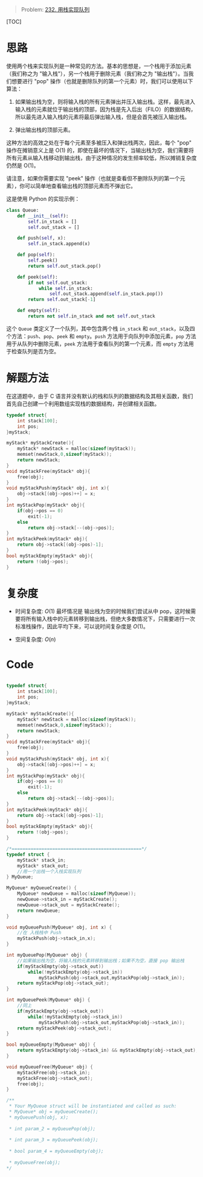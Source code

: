 > Problem: [232. 用栈实现队列](https://leetcode.cn/problems/implement-queue-using-stacks/description/)

[TOC]

# 思路
使用两个栈来实现队列是一种常见的方法。基本的思想是，一个栈用于添加元素（我们称之为 "输入栈"），另一个栈用于删除元素（我们称之为 "输出栈"）。当我们想要进行 "pop" 操作（也就是删除队列的第一个元素）时，我们可以使用以下算法：

1. 如果输出栈为空，则将输入栈的所有元素弹出并压入输出栈。这样，最先进入输入栈的元素就位于输出栈的顶部，因为栈是先入后出（FILO）的数据结构，所以最先进入输入栈的元素将最后弹出输入栈，但是会首先被压入输出栈。

2. 弹出输出栈的顶部元素。

这种方法的高效之处在于每个元素至多被压入和弹出栈两次，因此，每个 "pop" 操作在摊销意义上是 O(1) 的，即使在最坏的情况下，当输出栈为空，我们需要将所有元素从输入栈移动到输出栈，由于这种情况的发生频率较低，所以摊销复杂度仍然是 O(1)。

请注意，如果你需要实现 "peek" 操作（也就是查看但不删除队列的第一个元素），你可以简单地查看输出栈的顶部元素而不弹出它。

这是使用 Python 的实现示例：

```python
class Queue:
    def __init__(self):
        self.in_stack = []
        self.out_stack = []

    def push(self, x):
        self.in_stack.append(x)

    def pop(self):
        self.peek()
        return self.out_stack.pop()

    def peek(self):
        if not self.out_stack:
            while self.in_stack:
                self.out_stack.append(self.in_stack.pop())
        return self.out_stack[-1]

    def empty(self):
        return not self.in_stack and not self.out_stack
```

这个 `Queue` 类定义了一个队列，其中包含两个栈 `in_stack` 和 `out_stack`，以及四个方法：`push`、`pop`、`peek` 和 `empty`。`push` 方法用于向队列中添加元素，`pop` 方法用于从队列中删除元素，`peek` 方法用于查看队列的第一个元素，而 `empty` 方法用于检查队列是否为空。

# 解题方法
在这道题中，由于 C 语言并没有默认的栈和队列的数据结构及其相关函数，我们首先自己创建一个利用数组实现栈的数据结构，并创建相关函数。
```c
typedef struct{
    int stack[100];
    int pos;
}myStack;

myStack* myStackCreate(){
    myStack* newStack = malloc(sizeof(myStack));
    memset(newStack,0,sizeof(myStack));
    return newStack;
}
void myStackFree(myStack* obj){
    free(obj);
}
void myStackPush(myStack* obj, int x){
    obj->stack[(obj->pos)++] = x;
}
int myStackPop(myStack* obj){
    if(obj->pos == 0)
        exit(-1);
    else
        return obj->stack[--(obj->pos)];
}
int myStackPeek(myStack* obj){
    return obj->stack[(obj->pos)-1];
}
bool myStackEmpty(myStack* obj){
    return !(obj->pos);
}
```

# 复杂度
- 时间复杂度: 
$O(1)$
最坏情况是 输出栈为空的时候我们尝试从中 pop，这时候需要将所有输入栈中的元素转移到输出栈，但绝大多数情况下，只需要进行一次标准栈操作，因此平均下来，可以说时间复杂度是 $O(1)$。

- 空间复杂度: 
$O(n)$

# Code
```C []

typedef struct{
    int stack[100];
    int pos;
}myStack;

myStack* myStackCreate(){
    myStack* newStack = malloc(sizeof(myStack));
    memset(newStack,0,sizeof(myStack));
    return newStack;
}
void myStackFree(myStack* obj){
    free(obj);
}
void myStackPush(myStack* obj, int x){
    obj->stack[(obj->pos)++] = x;
}
int myStackPop(myStack* obj){
    if(obj->pos == 0)
        exit(-1);
    else
        return obj->stack[--(obj->pos)];
}
int myStackPeek(myStack* obj){
    return obj->stack[(obj->pos)-1];
}
bool myStackEmpty(myStack* obj){
    return !(obj->pos);
}

/*================================================*/
typedef struct {
    myStack* stack_in;
    myStack* stack_out;
    //用一个出栈一个入栈实现队列
} MyQueue;

MyQueue* myQueueCreate() {
    MyQueue* newQueue = malloc(sizeof(MyQueue));
    newQueue->stack_in = myStackCreate();
    newQueue->stack_out = myStackCreate();
    return newQueue;
}

void myQueuePush(MyQueue* obj, int x) {
    //在 入栈栈中 Push
    myStackPush(obj->stack_in,x);
}

int myQueuePop(MyQueue* obj) {
    //如果输出栈为空，将输入栈的元素转移到输出栈；如果不为空，直接 pop 输出栈
    if(myStackEmpty(obj->stack_out))
        while(!myStackEmpty(obj->stack_in))
            myStackPush(obj->stack_out,myStackPop(obj->stack_in));
    return myStackPop(obj->stack_out);
}

int myQueuePeek(MyQueue* obj) {
    //同上
    if(myStackEmpty(obj->stack_out))
        while(!myStackEmpty(obj->stack_in))
            myStackPush(obj->stack_out,myStackPop(obj->stack_in));
    return myStackPeek(obj->stack_out);
}

bool myQueueEmpty(MyQueue* obj) {
    return myStackEmpty(obj->stack_in) && myStackEmpty(obj->stack_out);
}

void myQueueFree(MyQueue* obj) {
    myStackFree(obj->stack_in);
    myStackFree(obj->stack_out);
    free(obj);
}

/**
 * Your MyQueue struct will be instantiated and called as such:
 * MyQueue* obj = myQueueCreate();
 * myQueuePush(obj, x);
 
 * int param_2 = myQueuePop(obj);
 
 * int param_3 = myQueuePeek(obj);
 
 * bool param_4 = myQueueEmpty(obj);
 
 * myQueueFree(obj);
*/
```
